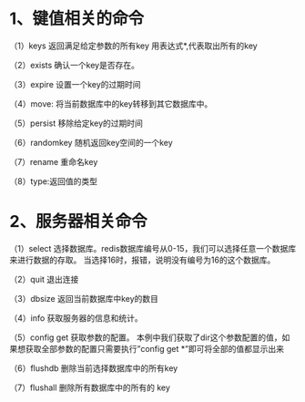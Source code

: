 # 1、键值相关的命令
（1）keys
返回满足给定参数的所有key
用表达式*,代表取出所有的key

（2）exists
确认一个key是否存在。

（3）expire
设置一个key的过期时间

（4）move:
将当前数据库中的key转移到其它数据库中。

（5）persist
移除给定key的过期时间

（6）randomkey
随机返回key空间的一个key

（7）rename
重命名key

（8）type:返回值的类型

# 2、服务器相关命令
（1）select
选择数据库。redis数据库编号从0-15，我们可以选择任意一个数据库来进行数据的存取。
当选择16时，报错，说明没有编号为16的这个数据库。

（2）quit
退出连接

（3）dbsize
返回当前数据库中key的数目

（4）info
获取服务器的信息和统计。

（5）config get
获取参数的配置。
本例中我们获取了dir这个参数配置的值，如果想获取全部参数的配置只需要执行”config get *”即可将全部的值都显示出来

（6）flushdb
删除当前选择数据库中的所有key

（7）flushall
删除所有数据库中的所有的 key